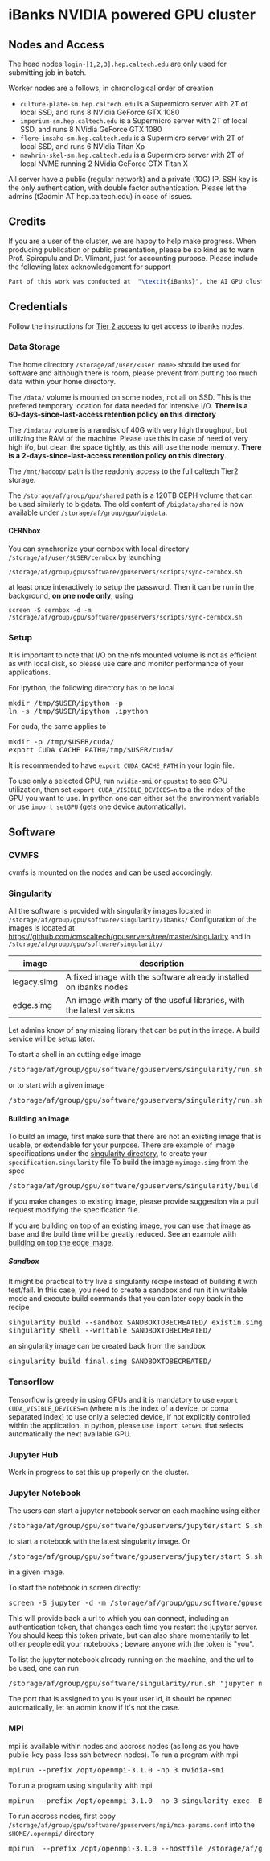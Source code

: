 # iBanks NVIDIA powered GPU cluster

## Nodes and Access

The head nodes `login-[1,2,3].hep.caltech.edu` are only used for submitting job in batch.

Worker nodes are a follows, in chronological order of creation
* `culture-plate-sm.hep.caltech.edu` is a Supermicro server with 2T of local SSD, and runs 8 NVidia GeForce GTX 1080
* `imperium-sm.hep.caltech.edu` is a Supermicro server with 2T of local SSD, and runs 8 NVidia GeForce GTX 1080
* `flere-imsaho-sm.hep.caltech.edu` is a Supermicro server with 2T of local SSD, and runs 6 NVidia Titan Xp
* `mawhrin-skel-sm.hep.caltech.edu` is a Supermicro server with 2T of local NVME running 2 NVidia GeForce GTX Titan X

All server have a public (regular network) and a private (10G) IP.
SSH key is the only authentication, with double factor authentication. Please let the admins (t2admin AT hep.caltech.edu) in case of issues.
 
## Credits

If you are a user of the cluster, we are happy to help make progress.
When producing publication or public presentation, please be so kind as to warn Prof. Spiropulu and Dr. Vlimant, just for accounting purpose.
Please include the following latex acknowledgement for support
```latex
Part of this work was conducted at  "\textit{iBanks}", the AI GPU cluster at Caltech. We acknowledge NVIDIA, SuperMicro  and the Kavli Foundation for their support of "\textit{iBanks}".
```

## Credentials

Follow the instructions for [Tier 2 access](https://tier2.hep.caltech.edu/?page_id=11) to get access to ibanks nodes.

### Data Storage

The home directory `/storage/af/user/<user name>` should be used for software and although there is room, please prevent from putting too much data within your home directory.

The `/data/` volume is mounted on some nodes, not all on SSD. This is the prefered temporary location for data needed for intensive I/O. **There is a 60-days-since-last-access retention policy on this directory**

The `/imdata/` volume is a ramdisk of 40G with very high throughput, but utilizing the RAM of the machine. Please use this in case of need of very high i/o, but clean the space tightly, as this will use the node memory. **There is a 2-days-since-last-access retention policy on this directory**.

The `/mnt/hadoop/` path is the readonly access to the full caltech Tier2 storage.

The `/storage/af/group/gpu/shared` path is a 120TB CEPH volume that can be used similarly to bigdata.
The old content of `/bigdata/shared` is now available under `/storage/af/group/gpu/bigdata`.

#### CERNbox

You can synchronize your cernbox with local directory `/storage/af/user/$USER/cernbox` by launching
```
/storage/af/group/gpu/software/gpuservers/scripts/sync-cernbox.sh
```
at least once interactively to setup the password. Then it can be run in the background, **on one node only**, using 
```
screen -S cernbox -d -m /storage/af/group/gpu/software/gpuservers/scripts/sync-cernbox.sh
```

### Setup

It is important to note that I/O on the nfs mounted volume is not as efficient as with local disk, so please use care and monitor performance of your applications.

For ipython, the following directory has to be local
<pre>
mkdir /tmp/$USER/ipython -p
ln -s /tmp/$USER/ipython .ipython
</pre>

For cuda, the same applies to
<pre>
mkdir -p /tmp/$USER/cuda/
export CUDA_CACHE_PATH=/tmp/$USER/cuda/      
</pre>
It is recommended to have `export CUDA_CACHE_PATH` in your login file.

To use only a selected GPU, run `nvidia-smi` or `gpustat` to see GPU utilization, then set `export CUDA_VISIBLE_DEVICES=n` to a the index of the GPU you want to use.
In python one can either set the environment variable or use `import setGPU` (gets one device automatically).

## Software

### CVMFS

cvmfs is mounted on the nodes and can be used accordingly.

### Singularity

All the software is provided with singularity images located in `/storage/af/group/gpu/software/singularity/ibanks/`
Configuration of the images is located at https://github.com/cmscaltech/gpuservers/tree/master/singularity and in `/storage/af/group/gpu/software/singularity/`

| image | description |
|-------|-------------|
| legacy.simg | A fixed image with the software already installed on ibanks nodes |
| edge.simg | An image with many of the useful libraries, with the latest versions | 

Let admins know of any missing library that can be put in the image. A build service will be setup later.


To start a shell in an cutting edge image
<pre>
/storage/af/group/gpu/software/gpuservers/singularity/run.sh
</pre>
or to start with a given image
<pre>
/storage/af/group/gpu/software/gpuservers/singularity/run.sh /storage/af/group/gpu/software/singularity/ibanks/legacy.simg 
</pre>

#### Building an image
To build an image, first make sure that there are not an existing image that is usable, or extendable for your purpose. There are example of image specifications under the [singularity directory](https://github.com/cmscaltech/gpuservers/tree/master/singularity), to create your `specification.singularity` file
To build the image `myimage.simg` from the spec
<pre>
/storage/af/group/gpu/software/gpuservers/singularity/build myimage.simg specification.singularity
</pre>
if you make changes to existing image, please provide suggestion via a pull request modifying the specification file.

If you are building on top of an existing image, you can use that image as base and the build time will be greatly reduced. See an example with [building on top the edge image](https://github.com/cmscaltech/gpuservers/blob/master/singularity/over_edge.singularity).

##### Sandbox 
It might be practical to try live a singularity recipe instead of building it with test/fail. In this case, you need to create a sandbox and run it in writable mode and execute build commands that you can later copy back in the recipe

<pre>
singularity build --sandbox SANDBOXTOBECREATED/ existin.simg
singularity shell --writable SANDBOXTOBECREATED/
</pre>

an singularity image can be created back from the sandbox
<pre>
singularity build final.simg SANDBOXTOBECREATED/
</pre>

### Tensorflow

Tensorflow is greedy in using GPUs and it is mandatory to use `export CUDA_VISIBLE_DEVICES=n` (where n is the index of a device, or coma separated index) to use only a selected device, if not explicitly controlled within the application.
In python, please use `import setGPU` that selects automatically the next available GPU.

### Jupyter Hub

Work in progress to set this up properly on the cluster.

### Jupyter Notebook

The users can start a jupyter notebook server on each machine using either

<pre>
/storage/af/group/gpu/software/gpuservers/jupyter/start_S.sh
</pre>
 
 to start a notebook with the latest singularity image. Or 

<pre>
/storage/af/group/gpu/software/gpuservers/jupyter/start_S.sh /storage/af/group/gpu/software/singularity/ibanks/legacy.simg
</pre>
in a given image.

To start the notebook in screen directly:
<pre>
screen -S jupyter -d -m /storage/af/group/gpu/software/gpuservers/jupyter/start_S.sh
</pre>

This will provide back a url to which you can connect, including an authentication token, that changes each time you restart the jupyter server. You should keep this token private, but can also share momentarily to let other people edit your notebooks ; beware anyone with the token is "you".

To list the jupyter notebook already running on the machine, and the url to be used, one can run
<pre>
/storage/af/group/gpu/software/singularity/run.sh "jupyter notebook list"
</pre>

The port that is assigned to you is your user id, it should be opened automatically, let an admin know if it's not the case.

### MPI

mpi is available within nodes and accross nodes (as long as you have public-key pass-less ssh between nodes). 
To run a program with mpi
<pre>
mpirun --prefix /opt/openmpi-3.1.0 -np 3 nvidia-smi
</pre>

To run a program using singularity with mpi
<pre>
mpirun --prefix /opt/openmpi-3.1.0 -np 3 singularity exec -B /storage --nv /storage/af/group/gpu/software/singularity/ibanks/edge.simg python3 /storage/af/group/gpu/software/gpuservers/mpi/mpi4py-examples/03-scatter-gather
</pre>

To run accross nodes, first copy `/storage/af/group/gpu/software/gpuservers/mpi/mca-params.conf` into the `$HOME/.openmpi/` directory

<pre>
mpirun  --prefix /opt/openmpi-3.1.0 --hostfile /storage/af/group/gpu/software/gpuservers/mpi/hostfile -np 10 singularity exec -B /storage --nv /storage/af/group/gpu/software/singularity/ibanks/edge.simg python3 /storage/af/group/gpu/software/gpuservers/mpi/mpi4py-examples/03-scatter-gather
</pre>
